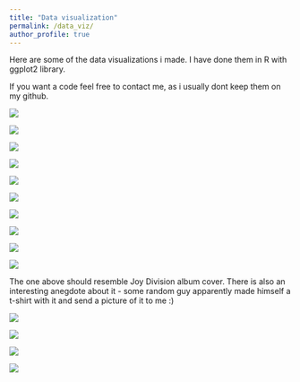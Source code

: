 ```yaml
---
title: "Data visualization"
permalink: /data_viz/
author_profile: true
---
```

Here are some of the data visualizations i made. I have done them in R with ggplot2 library.

If you want a code feel free to contact me, as i usually dont keep them on my github.


![](/images/data_viz/hold_time_rets.svg)

![](/images/data_viz/wibor_curve15_eng.gif)

![](/images/data_viz/mapa_ev2_ang.png)

![](/images/data_viz/debiuty_gpw.svg)

![](/images/data_viz/smiertelnosc.gif)

![](/images/data_viz/avg_space_plot1.png)

![](/images/data_viz/wig_race.gif)

![](/images/data_viz/polls_plot_recent.svg)

![](/images/data_viz/facet_pe.svg)

![](/images/data_viz/joy_div_plot_corona.svg)

The one above should resemble Joy Division album cover. There is also an interesting anegdote about it - some random guy apparently made himself a t-shirt with it and send a picture of it to me :)

![](/images/data_viz/ridge_covid.svg)

![](/images/data_viz/vacc_race.gif)

![](/images/data_viz/acc_countries.png)

![](/images/data_viz/cross_section_corr.PNG)






